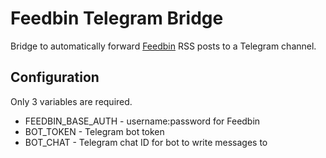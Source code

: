 # Feedbin Telegram Bridge

Bridge to automatically forward [Feedbin](https://feedbin.com) RSS posts to a Telegram channel.

## Configuration

Only 3 variables are required.

- FEEDBIN_BASE_AUTH - username:password for Feedbin
- BOT_TOKEN - Telegram bot token
- BOT_CHAT - Telegram chat ID for bot to write messages to
